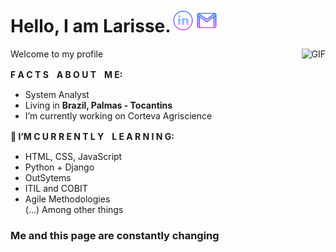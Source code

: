 

<!--
**larissealves/larissealves** is a ✨ _special_ ✨ repository because its `README.md` (this file) appears on your GitHub profile.
Here are some ideas to get you started:
### Hi there 👋
- 🔭 I’m currently working on ...
- 🌱 I’m currently learning ...
- 👯 I’m looking to collaborate on ...
- 🤔 I’m looking for help with ...
- 💬 Ask me about ...
- 📫 How to reach me: ...
- 😄 Pronouns: ...
- ⚡ Fun fact: ...
-->
# Hello, I am Larisse.<a href="https://www.linkedin.com/in/larissealves/" target="_blank"><img src="https://github.com/larissealves/icons/blob/master/icons8-linkedin-circundado-64.png" width="38"></a><a href="mailto:alves.larisser@gmail.com" target="_blank"><img src="https://github.com/larissealves/icons/blob/master/ICONGG.png" width="38" ></a>




<img align="right" alt="GIF" src="https://user-images.githubusercontent.com/40678352/89720222-41cd6600-d9a6-11ea-89f1-225bf9c94965.gif">

 
Welcome to my profile

**F A C T SㅤA B O U TㅤM E:**
  * System Analyst
  * Living in <strong> Brazil, Palmas - Tocantins </strong>
  * I’m currently working on Corteva Agriscience <br>
  
  <!---* Lover of food, tech, coffee, dancing, music and traveling.
* <a href="https://www.outsystems.com/profile/8jzuvhi9ee/"> Outsystems Profile </a> -->
 

**🌱 I’M  C U R R E N T L YㅤL E A R N I N G:**
 * HTML,  CSS, JavaScript
 * Python + Django
 * OutSytems
 * ITIL and COBIT
 * Agile Methodologies <br />
 (...) Among other things
  
### Me and this page are constantly changing
